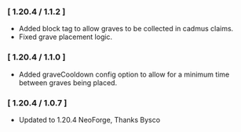 ### [ 1.20.4 / 1.1.2 ]
- Added block tag to allow graves to be collected in cadmus claims.
- Fixed grave placement logic.

### [ 1.20.4 / 1.1.0 ]
- Added graveCooldown config option to allow for a minimum time between graves being placed.

### [ 1.20.4 / 1.0.7 ]
- Updated to 1.20.4 NeoForge, Thanks Bysco